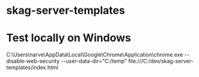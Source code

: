 # skag-server-templates


Test locally on Windows
=======================

   C:\Users\narve\AppData\Local\Google\Chrome\Application\chrome.exe --disable-web-security --user-data-dir="C:/temp" file:///C:/dev/skag-server-templates/index.html
   
   
